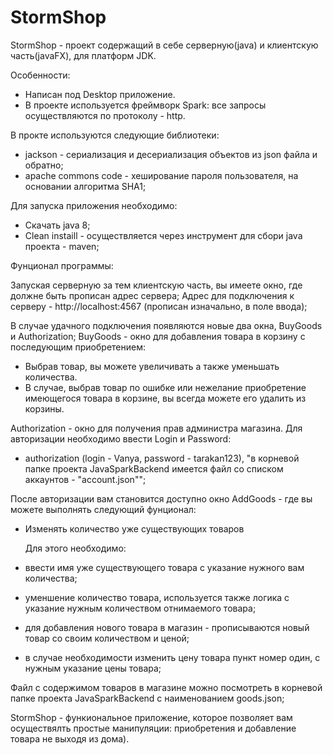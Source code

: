 # StormShop

StormShop - проект содержащий в себе серверную(java) и клиентскую часть(javaFX), для платформ JDK.

Особенности:
- Написан под Desktop приложение.
- В проекте используется фреймворк Spark: все запросы осуществляются по протоколу - http.

В прокте используются следующие библиотеки:
- jackson - сериализация и десериализация объектов из json файла и обратно;
- apache commons code - хеширование пароля пользователя, на основании алгоритма SHA1;

Для запуска приложения необходимо:
- Скачать java 8;
- Clean instaill - осуществляется через инструмент для сбори java проекта - maven;

Фунционал программы:

Запуская серверную за тем клиентскую часть, вы имеете окно, где должне быть прописан адрес сервера;
Адрес для подключения к серверу - http://localhost:4567 (прописан изначально, в поле ввода);

В случае удачного подключения появляются новые два окна, BuyGoods и Authorization;
BuyGoods - окно для добавления товара в корзину c последующим приобретением: 
- Выбрав товар, вы можете увеличивать а также уменьшать количества.
- В случае, выбрав товар по ошибке или нежелание приобретение имеющегося товара в корзине, вы всегда можете его удалить из корзины.
  
Authorization - окно для получения прав администра магазина. Для авторизации необходимо ввести Login и Password:
- authorization (login - Vanya, password - tarakan123), "в корневой папке проекта JavaSparkBackend имеется файл со списком аккаунтов - "account.json""; 

После авторизации вам становится доступно окно AddGoods - где вы можете выполнять следующий фунционал:
- Изменять количество уже существующих товаров 

	Для этого необходимо: 
- ввести имя уже существующего товара с указание нужного вам количества;
- уменшение количество товара, используется также логика с указание нужным количеством отнимаемого товара; 
- для добавления нового товара в магазин - прописываются новый товар со своим количеством и ценой;
- в случае необходимости изменить цену товара пункт номер один, с нужным указание цены товара;

Файл с содержимом товаров в магазине можно посмотреть в корневой папке проекта JavaSparkBackend с наименованием goods.json;

StormShop - функиональное приложение, которое позволяет вам осуществялть простые манипуляции:  приобретения и добавление товара не выходя из дома).
